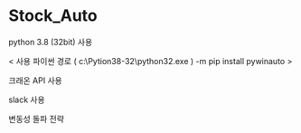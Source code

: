# Stock_Auto

python 3.8 (32bit) 사용

< 사용 파이썬 경로 ( c:\Pytion38-32\python32.exe ) -m pip install pywinauto > 

크래온 API 사용

slack 사용


변동성 돌파 전략




